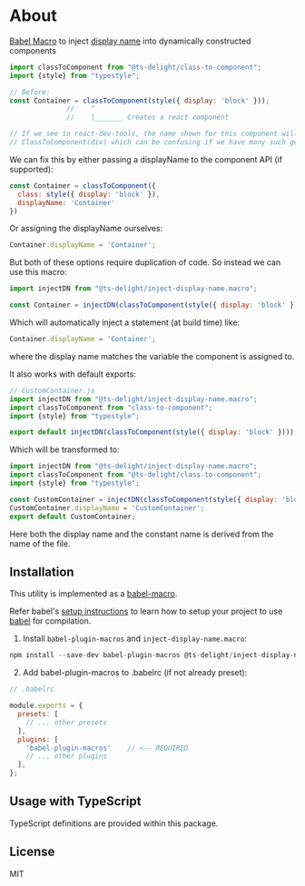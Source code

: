 # About

[Babel Macro](https://github.com/kentcdodds/babel-plugin-macros) to inject [display name](https://reactjs.org/docs/react-component.html#displayname) into dynamically constructed components

```js
import classToComponent from "@ts-delight/class-to-component";
import {style} from "typestyle";

// Before:
const Container = classToComponent(style({ display: 'block' }));
              //    ^
              //    |_______ Creates a react component

// If we see in react-dev-tools, the name shown for this component will be 
// ClassToComponent(div) which can be confusing if we have many such generated components.
```

We can fix this by either passing a displayName to the component API (if supported):

```js
const Container = classToComponent({
  class: style({ display: 'block' }),
  displayName: 'Container'
})
```

Or assigning the displayName ourselves: 

```js
Container.displayName = 'Container';
```

But both of these options require duplication of code. 
So instead we can use this macro:

```js
import injectDN from "@ts-delight/inject-display-name.macro";

const Container = injectDN(classToComponent(style({ display: 'block' })));
```

Which will automatically inject a statement (at build time) like:

```js
Container.displayName = 'Container';
```

where the display name matches the variable the component is assigned to.

It also works with default exports: 

```js
// CustomContainer.js
import injectDN from "@ts-delight/inject-display-name.macro";
import classToComponent from "class-to-component";
import {style} from "typestyle";

export default injectDN(classToComponent(style({ display: 'block' })));
```

Which will be transformed to: 

```js
import injectDN from "@ts-delight/inject-display-name.macro";
import classToComponent from "@ts-delight/class-to-component";
import {style} from "typestyle";

const CustomContainer = injectDN(classToComponent(style({ display: 'block' })));
CustomContainer.displayName = 'CustomContainer';
export default CustomContainer;
```

Here both the display name and the constant name is derived from the name of the file.

## Installation

This utility is implemented as a [babel-macro](https://github.com/kentcdodds/babel-plugin-macros).

Refer babel's [setup instructions](https://babeljs.io/setup) to learn how to setup your project to use [babel](https://babeljs.io) for compilation.

1. Install `babel-plugin-macros` and `inject-display-name.macro`:

```js
npm install --save-dev babel-plugin-macros @ts-delight/inject-display-name.macro
```

2. Add babel-plugin-macros to .babelrc (if not already preset):

```js
// .babelrc

module.exports = {
  presets: [
    // ... other presets
  ],
  plugins: [
    'babel-plugin-macros'    // <-- REQUIRED
    // ... other plugins
  ],
};
```

## Usage with TypeScript

TypeScript definitions are provided within this package.

## License

MIT
